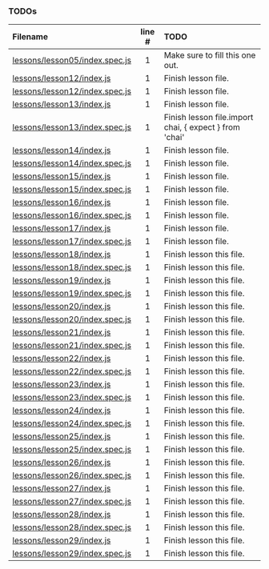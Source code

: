 ### TODOs
| Filename | line # | TODO
|:------|:------:|:------
| [lessons/lesson05/index.spec.js](lessons/lesson05/index.spec.js#L1) | 1 | Make sure to fill this one out.
| [lessons/lesson12/index.js](lessons/lesson12/index.js#L1) | 1 | Finish lesson file.
| [lessons/lesson12/index.spec.js](lessons/lesson12/index.spec.js#L1) | 1 | Finish lesson file.
| [lessons/lesson13/index.js](lessons/lesson13/index.js#L1) | 1 | Finish lesson file.
| [lessons/lesson13/index.spec.js](lessons/lesson13/index.spec.js#L1) | 1 | Finish lesson file.import chai, { expect } from 'chai'
| [lessons/lesson14/index.js](lessons/lesson14/index.js#L1) | 1 | Finish lesson file.
| [lessons/lesson14/index.spec.js](lessons/lesson14/index.spec.js#L1) | 1 | Finish lesson file.
| [lessons/lesson15/index.js](lessons/lesson15/index.js#L1) | 1 | Finish lesson file.
| [lessons/lesson15/index.spec.js](lessons/lesson15/index.spec.js#L1) | 1 | Finish lesson file.
| [lessons/lesson16/index.js](lessons/lesson16/index.js#L1) | 1 | Finish lesson file.
| [lessons/lesson16/index.spec.js](lessons/lesson16/index.spec.js#L1) | 1 | Finish lesson file.
| [lessons/lesson17/index.js](lessons/lesson17/index.js#L1) | 1 | Finish lesson file.
| [lessons/lesson17/index.spec.js](lessons/lesson17/index.spec.js#L1) | 1 | Finish lesson file.
| [lessons/lesson18/index.js](lessons/lesson18/index.js#L1) | 1 | Finish lesson this file.
| [lessons/lesson18/index.spec.js](lessons/lesson18/index.spec.js#L1) | 1 | Finish lesson this file.
| [lessons/lesson19/index.js](lessons/lesson19/index.js#L1) | 1 | Finish lesson this file.
| [lessons/lesson19/index.spec.js](lessons/lesson19/index.spec.js#L1) | 1 | Finish lesson this file.
| [lessons/lesson20/index.js](lessons/lesson20/index.js#L1) | 1 | Finish lesson this file.
| [lessons/lesson20/index.spec.js](lessons/lesson20/index.spec.js#L1) | 1 | Finish lesson this file.
| [lessons/lesson21/index.js](lessons/lesson21/index.js#L1) | 1 | Finish lesson this file.
| [lessons/lesson21/index.spec.js](lessons/lesson21/index.spec.js#L1) | 1 | Finish lesson this file.
| [lessons/lesson22/index.js](lessons/lesson22/index.js#L1) | 1 | Finish lesson this file.
| [lessons/lesson22/index.spec.js](lessons/lesson22/index.spec.js#L1) | 1 | Finish lesson this file.
| [lessons/lesson23/index.js](lessons/lesson23/index.js#L1) | 1 | Finish lesson this file.
| [lessons/lesson23/index.spec.js](lessons/lesson23/index.spec.js#L1) | 1 | Finish lesson this file.
| [lessons/lesson24/index.js](lessons/lesson24/index.js#L1) | 1 | Finish lesson this file.
| [lessons/lesson24/index.spec.js](lessons/lesson24/index.spec.js#L1) | 1 | Finish lesson this file.
| [lessons/lesson25/index.js](lessons/lesson25/index.js#L1) | 1 | Finish lesson this file.
| [lessons/lesson25/index.spec.js](lessons/lesson25/index.spec.js#L1) | 1 | Finish lesson this file.
| [lessons/lesson26/index.js](lessons/lesson26/index.js#L1) | 1 | Finish lesson this file.
| [lessons/lesson26/index.spec.js](lessons/lesson26/index.spec.js#L1) | 1 | Finish lesson this file.
| [lessons/lesson27/index.js](lessons/lesson27/index.js#L1) | 1 | Finish lesson this file.
| [lessons/lesson27/index.spec.js](lessons/lesson27/index.spec.js#L1) | 1 | Finish lesson this file.
| [lessons/lesson28/index.js](lessons/lesson28/index.js#L1) | 1 | Finish lesson this file.
| [lessons/lesson28/index.spec.js](lessons/lesson28/index.spec.js#L1) | 1 | Finish lesson this file.
| [lessons/lesson29/index.js](lessons/lesson29/index.js#L1) | 1 | Finish lesson this file.
| [lessons/lesson29/index.spec.js](lessons/lesson29/index.spec.js#L1) | 1 | Finish lesson this file.
